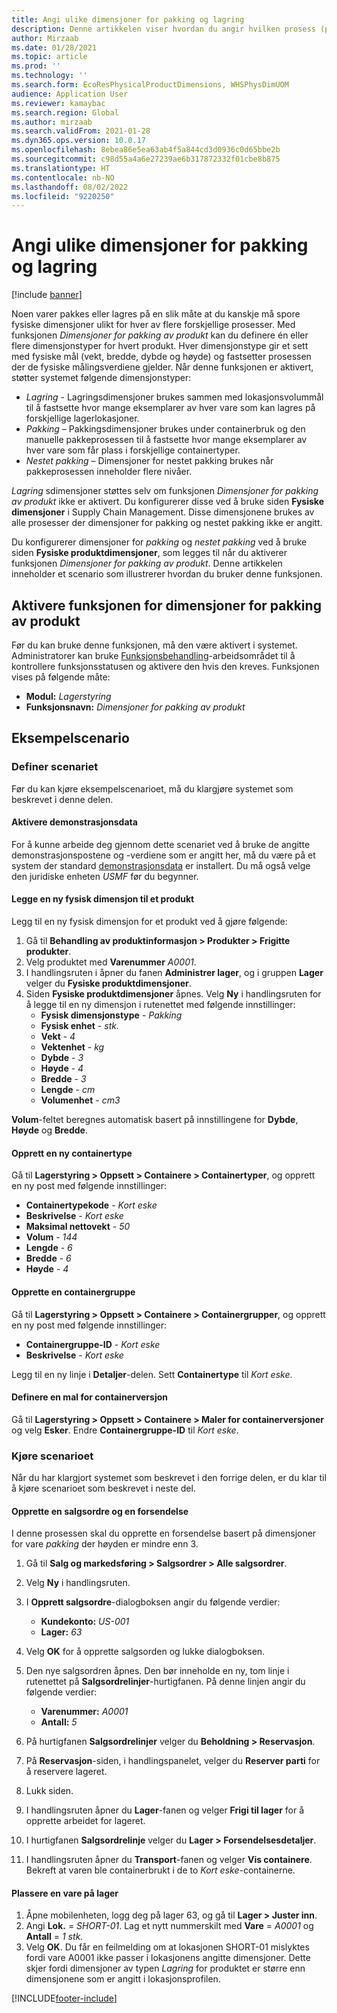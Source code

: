 ```yaml
---
title: Angi ulike dimensjoner for pakking og lagring
description: Denne artikkelen viser hvordan du angir hvilken prosess (pakking, lagring eller nestet pakking) hver angitte dimensjon skal brukes til.
author: Mirzaab
ms.date: 01/28/2021
ms.topic: article
ms.prod: ''
ms.technology: ''
ms.search.form: EcoResPhysicalProductDimensions, WHSPhysDimUOM
audience: Application User
ms.reviewer: kamaybac
ms.search.region: Global
ms.author: mirzaab
ms.search.validFrom: 2021-01-28
ms.dyn365.ops.version: 10.0.17
ms.openlocfilehash: 8ebea86e5ea63ab4f5a844cd3d0936c0d65bbe2b
ms.sourcegitcommit: c98d55a4a6e27239ae6b317872332f01cbe8b875
ms.translationtype: HT
ms.contentlocale: nb-NO
ms.lasthandoff: 08/02/2022
ms.locfileid: "9220250"
---
```

# <a name="set-different-dimensions-for-packing-and-storage"></a>Angi ulike dimensjoner for pakking og lagring

[!include [banner](../../includes/banner.md)]

Noen varer pakkes eller lagres på en slik måte at du kanskje må spore fysiske dimensjoner ulikt for hver av flere forskjellige prosesser. Med funksjonen *Dimensjoner for pakking av produkt* kan du definere én eller flere dimensjonstyper for hvert produkt. Hver dimensjonstype gir et sett med fysiske mål (vekt, bredde, dybde og høyde) og fastsetter prosessen der de fysiske målingsverdiene gjelder. Når denne funksjonen er aktivert, støtter systemet følgende dimensjonstyper:

- *Lagring* - Lagringsdimensjoner brukes sammen med lokasjonsvolummål til å fastsette hvor mange eksemplarer av hver vare som kan lagres på forskjellige lagerlokasjoner.
- *Pakking* – Pakkingsdimensjoner brukes under containerbruk og den manuelle pakkeprosessen til å fastsette hvor mange eksemplarer av hver vare som får plass i forskjellige containertyper.
- *Nestet pakking* – Dimensjoner for nestet pakking brukes når pakkeprosessen inneholder flere nivåer.

*Lagring* sdimensjoner støttes selv om funksjonen *Dimensjoner for pakking av produkt* ikke er aktivert. Du konfigurerer disse ved å bruke siden **Fysiske dimensjoner** i Supply Chain Management. Disse dimensjonene brukes av alle prosesser der dimensjoner for pakking og nestet pakking ikke er angitt.

Du konfigurerer dimensjoner for *pakking* og *nestet pakking* ved å bruke siden **Fysiske produktdimensjoner**, som legges til når du aktiverer funksjonen *Dimensjoner for pakking av produkt*.
Denne artikkelen inneholder et scenario som illustrerer hvordan du bruker denne funksjonen.

## <a name="turn-on-the-packaging-product-dimensions-feature"></a>Aktivere funksjonen for dimensjoner for pakking av produkt

Før du kan bruke denne funksjonen, må den være aktivert i systemet. Administratorer kan bruke [Funksjonsbehandling](../../fin-ops-core/fin-ops/get-started/feature-management/feature-management-overview.md)-arbeidsområdet til å kontrollere funksjonsstatusen og aktivere den hvis den kreves. Funksjonen vises på følgende måte:

- **Modul:** *Lagerstyring*
- **Funksjonsnavn:** *Dimensjoner for pakking av produkt*

## <a name="example-scenario"></a>Eksempelscenario

### <a name="set-up-the-scenario"></a>Definer scenariet

Før du kan kjøre eksempelscenarioet, må du klargjøre systemet som beskrevet i denne delen.

#### <a name="enable-demo-data"></a>Aktivere demonstrasjonsdata

For å kunne arbeide deg gjennom dette scenariet ved å bruke de angitte demonstrasjonspostene og -verdiene som er angitt her, må du være på et system der standard [demonstrasjonsdata](../../fin-ops-core/fin-ops/get-started/demo-data.md) er installert. Du må også velge den juridiske enheten *USMF* før du begynner.

#### <a name="add-a-new-physical-dimension-to-a-product"></a>Legge en ny fysisk dimensjon til et produkt

Legg til en ny fysisk dimensjon for et produkt ved å gjøre følgende:

1. Gå til **Behandling av produktinformasjon \> Produkter \> Frigitte produkter**.
1. Velg produktet med **Varenummer** *A0001*.
1. I handlingsruten i åpner du fanen **Administrer lager**, og i gruppen **Lager** velger du **Fysiske produktdimensjoner**.
1. Siden **Fysiske produktdimensjoner** åpnes. Velg **Ny** i handlingsruten for å legge til en ny dimensjon i rutenettet med følgende innstillinger:
    - **Fysisk dimensjonstype** - *Pakking*
    - **Fysisk enhet** - *stk.*
    - **Vekt** - *4*
    - **Vektenhet** - *kg*
    - **Dybde** - *3*
    - **Høyde** - *4*
    - **Bredde** - *3*
    - **Lengde** - *cm*
    - **Volumenhet** - *cm3*

**Volum**-feltet beregnes automatisk basert på innstillingene for **Dybde**, **Høyde** og **Bredde**.

#### <a name="create-a-new-container-type"></a>Opprett en ny containertype

Gå til **Lagerstyring \> Oppsett \> Containere \> Containertyper**, og opprett en ny post med følgende innstillinger:

- **Containertypekode** - *Kort eske*
- **Beskrivelse** - *Kort eske*
- **Maksimal nettovekt** - *50*
- **Volum** - *144*
- **Lengde** - *6*
- **Bredde** - *6*
- **Høyde** - *4*

#### <a name="create-a-container-group"></a>Opprette en containergruppe

Gå til **Lagerstyring \> Oppsett \> Containere \> Containergrupper**, og opprett en ny post med følgende innstillinger:

- **Containergruppe-ID** - *Kort eske*
- **Beskrivelse** - *Kort eske*

Legg til en ny linje i **Detaljer**-delen. Sett **Containertype** til *Kort eske*.

#### <a name="set-up-a-container-build-template"></a>Definere en mal for containerversjon

Gå til **Lagerstyring \> Oppsett \> Containere \> Maler for containerversjoner** og velg **Esker**. Endre **Containergruppe-ID** til *Kort eske*.

### <a name="run-the-scenario"></a>Kjøre scenarioet

Når du har klargjort systemet som beskrevet i den forrige delen, er du klar til å kjøre scenarioet som beskrevet i neste del.

#### <a name="create-a-sales-order-and-create-a-shipment"></a>Opprette en salgsordre og en forsendelse

I denne prosessen skal du opprette en forsendelse basert på dimensjoner for vare *pakking* der høyden er mindre enn 3.

1. Gå til **Salg og markedsføring \> Salgsordrer \> Alle salgsordrer**.
1. Velg **Ny** i handlingsruten.
1. I **Opprett salgsordre**-dialogboksen angir du følgende verdier:

    - **Kundekonto:** *US-001*
    - **Lager:** *63*

1. Velg **OK** for å opprette salgsorden og lukke dialogboksen.
1. Den nye salgsordren åpnes. Den bør inneholde en ny, tom linje i rutenettet på **Salgsordrelinjer**-hurtigfanen. På denne linjen angir du følgende verdier:

    - **Varenummer:** *A0001*
    - **Antall:** *5*

1. På hurtigfanen **Salgsordrelinjer** velger du **Beholdning \> Reservasjon**.
1. På **Reservasjon**-siden, i handlingspanelet, velger du **Reserver parti** for å reservere lageret.
1. Lukk siden.
1. I handlingsruten åpner du **Lager**-fanen og velger **Frigi til lager** for å opprette arbeidet for lageret.
1. I hurtigfanen **Salgsordrelinje** velger du **Lager \> Forsendelsesdetaljer**.
1. I handlingsruten åpner du **Transport**-fanen og velger **Vis containere**. Bekreft at varen ble containerbrukt i de to *Kort eske*-containerne.

#### <a name="place-an-item-into-storage"></a>Plassere en vare på lager

1. Åpne mobilenheten, logg deg på lager 63, og gå til **Lager \> Juster inn**.
1. Angi **Lok.** = *SHORT-01*. Lag et nytt nummerskilt med **Vare** = *A0001* og **Antall** = *1 stk.*
1. Velg **OK**. Du får en feilmelding om at lokasjonen SHORT-01 mislyktes fordi vare A0001 ikke passer i lokasjonens angitte dimensjoner. Dette skjer fordi dimensjoner av typen *Lagring* for produktet er større enn dimensjonene som er angitt i lokasjonsprofilen.


[!INCLUDE[footer-include](../../includes/footer-banner.md)]
